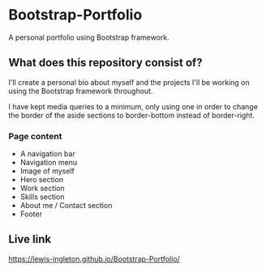 # Bootstrap-Portfolio
A personal portfolio using Bootstrap framework.

## What does this repository consist of?
I'll create a personal bio about myself and the projects I'll be working on using the Bootstrap framework throughout. 

I have kept media queries to a minimum, only using one in order to change the border of the aside sections to border-bottom instead of border-right. 

### Page content 
<ul>
    <li>A navigation bar</li>
    <li>Navigation menu</li>
    <li>Image of myself</li>
    <li>Hero section</li>
    <li>Work section</li>
    <li>Skills section</li>
    <li>About me / Contact section</li>
    <li>Footer</li>
</ul>

## Live link 
https://lewis-ingleton.github.io/Bootstrap-Portfolio/
